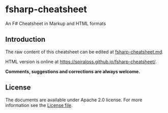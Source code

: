 fsharp-cheatsheet
=================

An F# Cheatsheet in Markup and HTML formats

## Introduction

The raw content of this cheatsheet can be edited at [fsharp-cheatsheet.md](docs/fsharp-cheatsheet.md).

HTML version is online at https://spiraloss.github.io/fsharp-cheatsheet/.

**Comments, suggestions and corrections are always welcome.**

## License
The documents are available under Apache 2.0 license. 
For more information see the [License file](LICENSE.md).
